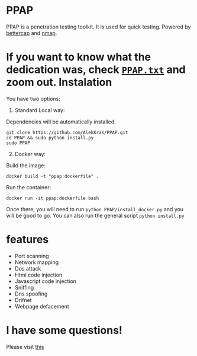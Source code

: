 PPAP
=

PPAP is a penetration testing toolkit. It is used for quick testing.
Powered by <a href="https://www.bettercap.org"> bettercap</a> and <a href="https://nmap.org/"> nmap</a>.

If you want to know what the dedication was, check [`PPAP.txt`](https://raw.githubusercontent.com/AlekKras/PPAP/master/PPAP.txt) and zoom out.
Instalation
=

You have two options: 
1) Standard Local way:

Dependencies will be automatically installed.

```
git clone https://github.com/AlekKras/PPAP.git
cd PPAP && sudo python install.py
sudo PPAP
```
2) Docker way:

Build the image:

`docker build -t "ppap:dockerfile" .`

Run the container:

`docker run -it ppap:dockerfile bash`

Once there, you will need to run `python PPAP/install_docker.py` and you will be good to go. You can also run the general script `python install.py`

features 
=
- Port scanning
- Network mapping
- Dos attack
- Html code injection
- Javascript code injection
- Sniffing
- Dns spoofing
- Drifnet
- Webpage defacement

I have some questions!
=

Please visit [this](https://github.com/AlekKras/PPAP/issues)
